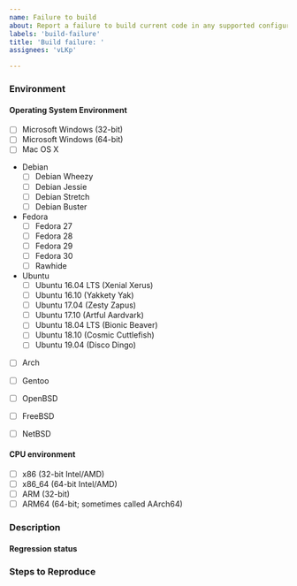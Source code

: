 ```yaml
---
name: Failure to build
about: Report a failure to build current code in any supported configuration.
labels: 'build-failure'
title: 'Build failure: '
assignees: 'vLKp'

---
```


<!--
These instructions are wrapped in comment markers.  Write your answers outside the comment markers.  You may delete the commented text as you go, or leave it in and let the system remove the comments when you submit the issue.

Use this template if the code in master fails to build for you.  If your problem happens at runtime, please use the issue template `Runtime crash` or the issue template `Runtime bug`, as appropriate.

Please use a descriptive title.  Include in the title the _first_ error message.  Attach the full output of `scons` or paste it inline inside triple backticks.  Collect the output from a run with `verbosebuild=1`; `verbosebuild=1` is default-enabled when output is written to a file or can be set explicitly on the command line.
-->
### Environment

<!--
If you fetched the source from Git, state the Git commit you used, preferably as the full 40-digit commit hash.  Please do **not** say "HEAD", "current", or similar relative references.  The meaning of relative references can change as contributors publish new code.  The 40-digit commit hash will not change.

If you received a pre-packaged source archive from someone, describe how others can get the same archive.  For publicly linked downloads, the download URL of the archive is sufficient.  Please link to the program archive, not to the web page which links to the program archive.

  Good URL: https://www.dxx-rebirth.com/download/dxx/user/afuturepilot/dxx-rebirth_v0.60-weekly-04-14-18-win.zip
  Bad URL: https://www.dxx-rebirth.com/download-dxx-rebirth/
-->

#### Operating System Environment

<!--
State what host platform (Microsoft Windows, Mac OS X, or Linux, *BSD) you tried.  If you tried multiple, list all of them.
-->

* [ ] Microsoft Windows (32-bit)
* [ ] Microsoft Windows (64-bit)
* [ ] Mac OS X
<!--
* For Linux, give the name of the distribution.
** For distributions with specific releases (Debian, Fedora, Ubuntu), give the name and number of the release.
** For rolling distributions (Arch, Gentoo), describe how recently the system was fully updated.  Reports from out-of-date systems are not rejected.  However, if your issue is known to be fixed by a particular update, the Rebirth maintainers may suggest that update instead of changing Rebirth.

Add versions as needed.
-->

* Debian
  * [ ] Debian Wheezy
  * [ ] Debian Jessie
  * [ ] Debian Stretch
  * [ ] Debian Buster
* Fedora
  * [ ] Fedora 27
  * [ ] Fedora 28
  * [ ] Fedora 29
  * [ ] Fedora 30
  * [ ] Rawhide
* Ubuntu
  * [ ] Ubuntu 16.04 LTS (Xenial Xerus)
  * [ ] Ubuntu 16.10 (Yakkety Yak)
  * [ ] Ubuntu 17.04 (Zesty Zapus)
  * [ ] Ubuntu 17.10 (Artful Aardvark)
  * [ ] Ubuntu 18.04 LTS (Bionic Beaver)
  * [ ] Ubuntu 18.10 (Cosmic Cuttlefish)
  * [ ] Ubuntu 19.04 (Disco Dingo)

* [ ] Arch
* [ ] Gentoo

* [ ] OpenBSD
* [ ] FreeBSD
* [ ] NetBSD

#### CPU environment

<!--
Indicate which CPU families were targeted.  Some bugs are only visible on certain architectures, since other architectures hide the consequences of the mistake.
If unsure, omit this section.  Generally, if you are on an architecture that requires special consideration, you will know your architecture.
-->
* [ ] x86 (32-bit Intel/AMD)
* [ ] x86\_64 (64-bit Intel/AMD)
* [ ] ARM (32-bit)
* [ ] ARM64 (64-bit; sometimes called AArch64)

### Description

<!--
Describe the issue here.
-->

#### Regression status

<!--
What is the oldest Git commit known to present the problem?  What is the newest Git commit known not to present the problem?  Ideally, the newest unaffected is an immediate parent of the oldest affected.  However, if the reporter lacks the ability to test individual versions (or the time to do so), there may be a range of untested commits for which the affected/unaffected status is unknown.  Reports are not rejected due to a wide range of untested commits.  However, smaller commit ranges are often easier to debug, so better information here improves the chance of a quick resolution.
-->

### Steps to Reproduce

<!--
For build failures, provide:
- The `scons` command executed.
- The contents of `site-local.py`, if present.
- All output from `scons`, starting at the prompt where the command was entered and ending at the first shell prompt after the error.
- If sconf.log is mentioned in the output, attach it.  If it is mentioned, it will be in the last lines before SCons exits.  You do not need to read the full output searching for references to it.  If in doubt, attach it.
- If `dxxsconf.h` is generated, attach it.  It will be in the root of the build directory.  If you did not set a build directory, it will be in the same directory as `SConstruct`.
-->
